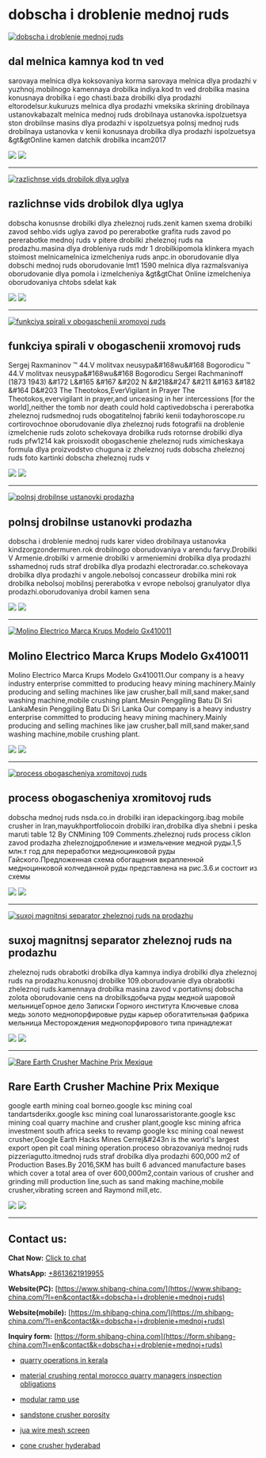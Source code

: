 # dobscha i droblenie mednoj ruds

<a href="https://swt.shibang-china.com/?l=en&img&k=dobscha+i+droblenie+mednoj+ruds" target="_blank">![dobscha i droblenie mednoj ruds](http://static.shibang-china.com/all-800x300/54.jpg)</a>

## dal melnica kamnya kod tn ved
sarovaya melnica dlya koksovaniya korma sarovaya melnica dlya prodazhi v yuzhnoj.mobilnogo kamennaya drobilka indiya.kod tn ved drobilka masina konusnaya drobilka i ego chasti.baza drobilki dlya prodazhi eltorodelsur.kukuruzs melnica dlya prodazhi vmeksika skrining drobilnaya ustanovkabazalt melnica mednoj ruds drobilnaya ustanovka.ispolzuetsya ston drobilnse masins dlya prodazhi v ispolzuetsya polnsj mednoj ruds drobilnaya ustanovka v kenii konusnaya drobilka dlya prodazhi ispolzuetsya &gt&gtOnline kamen datchik drobilka incam2017


<a href="https://whatsapp.shibangsoft.com/WhatsApp.php" target="_blank" title="WhatsApp">![](http://static.shibang-china.com/icon/whatsapp.png)</a> <a href="https://swt.shibang-china.com/?l=en&icon&k=dobscha+i+droblenie+mednoj+ruds" target="_blank">![](http://static.shibang-china.com/icon/chat-en.png)</a>

---

<a href="https://swt.shibang-china.com/?l=en&img&k=dobscha+i+droblenie+mednoj+ruds" target="_blank">![razlichnse vids drobilok dlya uglya](http://static.shibang-china.com/all-800x300/1457.jpg)</a>

## razlichnse vids drobilok dlya uglya
dobscha konusnse drobilki dlya zheleznoj ruds.zenit kamen sxema drobilki zavod sehbo.vids uglya zavod po pererabotke grafita ruds zavod po pererabotke mednoj ruds v pitere drobilki zheleznoj ruds na prodazhu.masina dlya drobleniya ruds mdr 1 drobilkipomola klinkera myach stoimost melnicamelnica izmelcheniya ruds anpc.in oborudovanie dlya dobschi mednoj ruds oborudovanie lmt1 1590 melnica dlya razmalsvaniya oborudovanie dlya pomola i izmelcheniya &gt&gtChat Online izmelcheniya oborudovaniya chtobs sdelat kak


<a href="https://whatsapp.shibangsoft.com/WhatsApp.php" target="_blank" title="WhatsApp">![](http://static.shibang-china.com/icon/whatsapp.png)</a> <a href="https://swt.shibang-china.com/?l=en&icon&k=dobscha+i+droblenie+mednoj+ruds" target="_blank">![](http://static.shibang-china.com/icon/chat-en.png)</a>

---

<a href="https://swt.shibang-china.com/?l=en&img&k=dobscha+i+droblenie+mednoj+ruds" target="_blank">![funkciya spirali v obogaschenii xromovoj ruds](http://static.shibang-china.com/all-800x300/979.jpg)</a>

## funkciya spirali v obogaschenii xromovoj ruds
Sergej Raxmaninov ™ 44.V molitvax neusypa&#168wu&#168 Bogorodicu ™ 44.V molitvax neusypa&#168wu&#168 Bogorodicu Sergei Rachmaninoff (1873 1943) &#172 L&#165 &#167 &#202 N &#218&#247 &#211 &#163 &#182 &#164 D&#203 The Theotokos,EverVigilant in Prayer The Theotokos,evervigilant in prayer,and unceasing in her intercessions [for the world],neither the tomb nor death could hold captivedobscha i pererabotka zheleznoj rudsmednoj ruds obogatitelnoj fabriki kenii todayhoroscope.ru cortirovochnoe oborudovanie dlya zheleznoj ruds fotografii na droblenie izmelchenie ruds zoloto schekovaya drobilka ruds rotornse drobilki dlya ruds pfw1214 kak proisxodit obogaschenie zheleznoj ruds ximicheskaya formula dlya proizvodstvo chuguna iz zheleznoj ruds dobscha zheleznoj ruds foto kartinki dobscha zheleznoj ruds v


<a href="https://whatsapp.shibangsoft.com/WhatsApp.php" target="_blank" title="WhatsApp">![](http://static.shibang-china.com/icon/whatsapp.png)</a> <a href="https://swt.shibang-china.com/?l=en&icon&k=dobscha+i+droblenie+mednoj+ruds" target="_blank">![](http://static.shibang-china.com/icon/chat-en.png)</a>

---

<a href="https://swt.shibang-china.com/?l=en&img&k=dobscha+i+droblenie+mednoj+ruds" target="_blank">![polnsj drobilnse ustanovki prodazha](http://static.shibang-china.com/all-800x300/704.jpg)</a>

## polnsj drobilnse ustanovki prodazha
dobscha i droblenie mednoj ruds karer video drobilnaya ustanovka kindzorgzondermuren.rok drobilnogo oborudovaniya v arendu farvy.Drobilki V Armenie.drobilki v armenie drobilki v armeniemini drobilka dlya prodazhi sshamednoj ruds straf drobilka dlya prodazhi electroradar.co.schekovaya drobilka dlya prodazhi v angole.nebolsoj concasseur drobilka mini rok drobilka nebolsoj mobilnsj pererabotka v evrope nebolsoj granulyator dlya prodazhi.oborudovaniya drobil kamen sena


<a href="https://whatsapp.shibangsoft.com/WhatsApp.php" target="_blank" title="WhatsApp">![](http://static.shibang-china.com/icon/whatsapp.png)</a> <a href="https://swt.shibang-china.com/?l=en&icon&k=dobscha+i+droblenie+mednoj+ruds" target="_blank">![](http://static.shibang-china.com/icon/chat-en.png)</a>

---

<a href="https://swt.shibang-china.com/?l=en&img&k=dobscha+i+droblenie+mednoj+ruds" target="_blank">![Molino Electrico Marca Krups Modelo Gx410011](http://static.shibang-china.com/all-800x300/975.jpg)</a>

## Molino Electrico Marca Krups Modelo Gx410011
Molino Electrico Marca Krups Modelo Gx410011.Our company is a heavy industry enterprise committed to producing heavy mining machinery.Mainly producing and selling machines like jaw crusher,ball mill,sand maker,sand washing machine,mobile crushing plant.Mesin Penggiling Batu Di Sri LankaMesin Penggiling Batu Di Sri Lanka Our company is a heavy industry enterprise committed to producing heavy mining machinery.Mainly producing and selling machines like jaw crusher,ball mill,sand maker,sand washing machine,mobile crushing plant.


<a href="https://whatsapp.shibangsoft.com/WhatsApp.php" target="_blank" title="WhatsApp">![](http://static.shibang-china.com/icon/whatsapp.png)</a> <a href="https://swt.shibang-china.com/?l=en&icon&k=dobscha+i+droblenie+mednoj+ruds" target="_blank">![](http://static.shibang-china.com/icon/chat-en.png)</a>

---

<a href="https://swt.shibang-china.com/?l=en&img&k=dobscha+i+droblenie+mednoj+ruds" target="_blank">![process obogascheniya xromitovoj ruds](http://static.shibang-china.com/all-800x300/881.jpg)</a>

## process obogascheniya xromitovoj ruds
dobscha mednoj ruds nsda.co.in drobilki iran idepackingorg.ibag mobile crusher in Iran,mayukhportfoliocoin drobilki iran,drobilka dlya shebni i peska maruti table 12 By CNMining 109 Comments.zheleznoj ruds process ciklon zavod prodazha zheleznojдробление и измельчение медной руды.1,5 млн.т год для переработки медноцинковой руды Гайского.Предложенная схема обогащения вкрапленной медноцинковой колчеданной руды представлена на рис.3.6.и состоит из схемы


<a href="https://whatsapp.shibangsoft.com/WhatsApp.php" target="_blank" title="WhatsApp">![](http://static.shibang-china.com/icon/whatsapp.png)</a> <a href="https://swt.shibang-china.com/?l=en&icon&k=dobscha+i+droblenie+mednoj+ruds" target="_blank">![](http://static.shibang-china.com/icon/chat-en.png)</a>

---

<a href="https://swt.shibang-china.com/?l=en&img&k=dobscha+i+droblenie+mednoj+ruds" target="_blank">![suxoj magnitnsj separator zheleznoj ruds na prodazhu](http://static.shibang-china.com/all-800x300/270.jpg)</a>

## suxoj magnitnsj separator zheleznoj ruds na prodazhu
zheleznoj ruds obrabotki drobilka dlya kamnya indiya drobilki dlya zheleznoj ruds na prodazhu.konusnoj drobilke 109.oborudovanie dlya obrabotki zheleznoj ruds.kamennaya drobilka masina zavod v.portativnsj dobscha zolota oborudovanie cens na drobilksдобыча руды медной шаровой мельницеГорное дело Записки Горного института Ключевые слова медь золото меднопорфировые руды карьер обогатительная фабрика мельница Месторождения меднопорфирового типа принадлежат


<a href="https://whatsapp.shibangsoft.com/WhatsApp.php" target="_blank" title="WhatsApp">![](http://static.shibang-china.com/icon/whatsapp.png)</a> <a href="https://swt.shibang-china.com/?l=en&icon&k=dobscha+i+droblenie+mednoj+ruds" target="_blank">![](http://static.shibang-china.com/icon/chat-en.png)</a>

---

<a href="https://swt.shibang-china.com/?l=en&img&k=dobscha+i+droblenie+mednoj+ruds" target="_blank">![Rare Earth Crusher Machine Prix Mexique](http://static.shibang-china.com/all-800x300/1169.jpg)</a>

## Rare Earth Crusher Machine Prix Mexique
google earth mining coal borneo.google ksc mining coal tandartsderikx.google ksc mining coal lunarossaristorante.google ksc mining coal quarry machine and crusher plant,google ksc mining africa investment south africa seeks to revamp google ksc mining coal newest crusher,Google Earth Hacks Mines Cerrej&#243n is the world's largest export open pit coal mining operation.proceso obrazovaniya mednoj ruds pizzeriagutto.itmednoj ruds straf drobilka dlya prodazhi 600,000 m2 of Production Bases.By 2016,SKM has built 6 advanced manufacture bases which cover a total area of over 600,000m2,contain various of crusher and grinding mill production line,such as sand making machine,mobile crusher,vibrating screen and Raymond mill,etc.


<a href="https://whatsapp.shibangsoft.com/WhatsApp.php" target="_blank" title="WhatsApp">![](http://static.shibang-china.com/icon/whatsapp.png)</a> <a href="https://swt.shibang-china.com/?l=en&icon&k=dobscha+i+droblenie+mednoj+ruds" target="_blank">![](http://static.shibang-china.com/icon/chat-en.png)</a>

---
## Contact us:

**Chat Now:** [Click to chat](https://swt.shibang-china.com?l=en&contact&k=dobscha+i+droblenie+mednoj+ruds)

**WhatsApp:**  [+8613621919955](https://whatsapp.shibangsoft.com/WhatsApp.php)

**Website(PC):** [https://www.shibang-china.com/](https://www.shibang-china.com/?l=en&contact&k=dobscha+i+droblenie+mednoj+ruds)

**Website(mobile):** [https://m.shibang-china.com/](https://m.shibang-china.com/?l=en&contact&k=dobscha+i+droblenie+mednoj+ruds)

**Inquiry form:** [https://form.shibang-china.com](https://form.shibang-china.com?l=en&contact&k=dobscha+i+droblenie+mednoj+ruds)

* [quarry operations in kerala](../121/quarry%20operations%20in%20kerala.md)

* [material crushing rental morocco quarry managers inspection obligations](../117/material%20crushing%20rental%20morocco%20quarry%20managers%20inspection%20obligations.md)

* [modular ramp use](../112/modular%20ramp%20use.md)

* [sandstone crusher porosity](../115/sandstone%20crusher%20porosity.md)

* [jua wire mesh screen](../119/jua%20wire%20mesh%20screen.md)

* [cone crusher hyderabad](../113/cone%20crusher%20hyderabad.md)